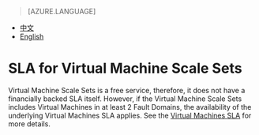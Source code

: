 <properties
	  pageTitle=""
    description=""
    services=""
    documentationCenter=""
    authors=""
    manager=""
    editor=""
    tags=""/>

<tags ms.service="legal-en" ms.date="10/2016" wacn.date="10/2016" wacn.lang="en"/>

> [AZURE.LANGUAGE]
- [中文](/support/sla/virtual-machine-scale-sets/)
- [English](/support/sla/virtual-machine-scale-sets-en/)
# SLA for Virtual Machine Scale Sets

Virtual Machine Scale Sets is a free service, therefore, it does not have a financially backed SLA itself. However, if the Virtual Machine Scale Sets includes Virtual Machines in at least 2 Fault Domains, the availability of the underlying Virtual Machines SLA applies. See the [Virtual Machines SLA](/support/sla/virtual-machines/) for more details.

